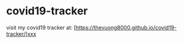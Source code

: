 # covid19-tracker
visit my covid19 tracker at: [https://thevuong8000.github.io/covid19-tracker/]xxx
